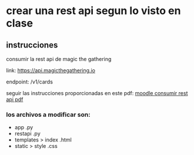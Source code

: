 # crear una rest api segun lo visto en clase

## instrucciones

consumir la rest api de magic the gathering

link: https://api.magicthegathering.io

endpoint: /v1/cards

seguir las instrucciones proporcionadas en este pdf:
[moodle consumir rest api pdf](https://clases.esen.edu.sv/pluginfile.php/41024/mod_resource/content/1/consumir-rest-api.pdf)

### los archivos a modificar son:
- app .py
- restapi .py
- templates > index .html
- static > style .css